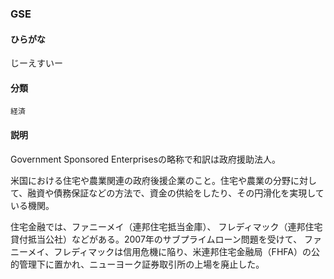 <div style="display:none;">

## [あ行](securities-terms?id=あ行)
## [か行](securities-terms?id=か行)
## [さ行](securities-terms?id=さ行)
## [た行](securities-terms?id=た行)
## [な行](securities-terms?id=な行)
## [は行](securities-terms?id=は行)
## [ま行](securities-terms?id=ま行)
## [や行](securities-terms?id=や行)
## [ら行](securities-terms?id=ら行)
## [わ行](securities-terms?id=わ行)
## [英数字・記号](securities-terms?id=英数字・記号)

</div>

### GSE

#### ひらがな

じーえすいー

#### 分類

`経済`

#### 説明

Government Sponsored Enterprisesの略称で和訳は政府援助法人。
 
米国における住宅や農業関連の政府後援企業のこと。住宅や農業の分野に対して、融資や債務保証などの方法で、資金の供給をしたり、その円滑化を実現している機関。
 
住宅金融では、ファニーメイ（連邦住宅抵当金庫）、 フレディマック（連邦住宅貸付抵当公社）などがある。2007年のサブプライムローン問題を受けて、 ファニーメイ、フレディマックは信用危機に陥り、米連邦住宅金融局（FHFA）の公的管理下に置かれ、ニューヨーク証券取引所の上場を廃止した。

